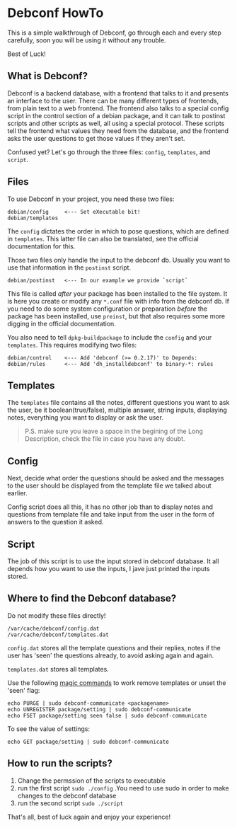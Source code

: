 Debconf HowTo
=============

This is a simple walkthrough of Debconf, go through each and every step
carefully, soon you will be using it without any trouble.

Best of Luck!


What is Debconf?
----------------

Debconf is a backend database, with a frontend that talks to it and
presents an interface to the user.  There can be many different types of
frontends, from plain text to a web frontend.  The frontend also talks
to a special config script in the control section of a debian package,
and it can talk to postinst scripts and other scripts as well, all using
a special protocol.  These scripts tell the frontend what values they
need from the database, and the frontend asks the user questions to get
those values if they aren't set.

Confused yet?  Let's go through the three files: `config`, `templates`,
and `script`.


Files
-----

To use Debconf in your project, you need these two files:

    debian/config     <--- Set eXecutable bit!
    debian/templates

The `config` dictates the order in which to pose questions, which are
defined in `templates`.  This latter file can also be translated, see
the official documentation for this.

Those two files only handle the input to the debconf db.  Usually you
want to use that information in the `postinst` script.

    debian/postinst   <--- In our example we provide `script`

This file is called *after* your package has been installed to the file
system.  It is here you create or modify any `*.conf` file with info
from the debconf db.  If you need to do some system configuration or
preparation *before* the package has been installed, use `preinst`, but
that also requires some more digging in the official documentation.

You also need to tell `dpkg-buildpackage` to include the `config` and
your `templates`.  This requires modifying two files:

    debian/control    <--- Add 'debconf (>= 0.2.17)' to Depends:
    debian/rules      <--- Add 'dh_installdebconf' to binary-*: rules


Templates
---------

The `templates` file contains all the notes, different questions you
want to ask the user, be it boolean(true/false), multiple answer, string
inputs, displaying notes, everything you want to display or ask the
user.

> P.S. make sure you leave a space in the begining of the Long
> Description, check the file in case you have any doubt.


Config
------

Next, decide what order the questions should be asked and the messages
to the user should be displayed from the template file we talked about
earlier.

Config script does all this, it has no other job than to display notes
and questions from template file and take input from the user in the
form of answers to the question it asked.


Script
------

The job of this script is to use the input stored in debconf
database. It all depends how you want to use the inputs, I jave just
printed the inputs stored.


Where to find the Debconf database?
-----------------------------------

Do not modify these files directly!

    /var/cache/debconf/config.dat
    /var/cache/debconf/templates.dat

`config.dat` stores all the template questions and their replies, notes
if the user has 'seen' the questions already, to avoid asking again and
again.

`templates.dat` stores all templates.

Use the following [magic commands][debconf] to work remove templates or
unset the 'seen' flag:

    echo PURGE | sudo debconf-communicate <packagename>
    echo UNREGISTER package/setting | sudo debconf-communicate
    echo FSET package/setting seen false | sudo debconf-communicate

To see the value of settings:

    echo GET package/setting | sudo debconf-communicate


How to run the scripts?
-----------------------

1. Change the permssion of the scripts to executable
2. run the first script `sudo ./config` .You need to use sudo in order
   to make changes to the debconf database
3. run the second script `sudo ./script`

That's all, best of luck again and enjoy your experience!

[debconf]: https://www.debian.org/doc/packaging-manuals/debconf_specification.html#AEN106
